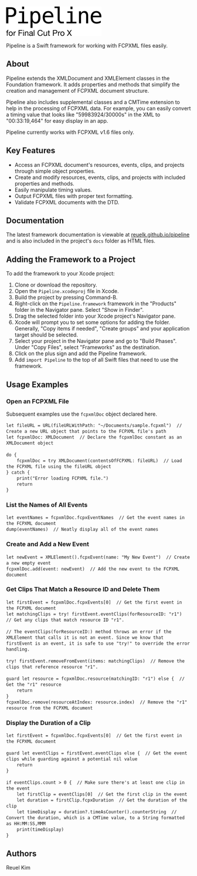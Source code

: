 ![Alt text](pipeline.png?raw=true "Pipeline for Final Cut Pro X")

Pipeline is a Swift framework for working with FCPXML files easily.

## About
Pipeline extends the XMLDocument and XMLElement classes in the Foundation framework. It adds properties and methods that simplify the creation and management of FCPXML document structure.

Pipeline also includes supplemental classes and a CMTime extension to help in the processing of FCPXML data. For example, you can easily convert a timing value that looks like "59983924/30000s" in the XML to "00:33:19,464" for easy display in an app.

Pipeline currently works with FCPXML v1.6 files only.

## Key Features
* Access an FCPXML document's resources, events, clips, and projects through simple object properties.
* Create and modify resources, events, clips, and projects with included properties and methods.
* Easily manipulate timing values.
* Output FCPXML files with proper text formatting.
* Validate FCPXML documents with the DTD.

## Documentation
The latest framework documentation is viewable at [reuelk.github.io/pipeline](https://reuelk.github.io/pipeline) and is also included in the project's `docs` folder as HTML files.

## Adding the Framework to a Project
To add the framework to your Xcode project:

1. Clone or download the repository.
2. Open the `Pipeline.xcodeproj` file in Xcode.
3. Build the project by pressing Command-B.
4. Right-click on the `Pipeline.framework` framework in the "Products" folder in the Navigator pane. Select "Show in Finder".
5. Drag the selected folder into your Xcode project's Navigator pane.
6. Xcode will prompt you to set some options for adding the folder. Generally, "Copy items if needed", "Create groups" and your application target should be selected.
7. Select your project in the Navigator pane and go to "Build Phases". Under "Copy Files", select "Frameworks" as the destination.
8. Click on the plus sign and add the Pipeline framework.
9. Add `import Pipeline` to the top of all Swift files that need to use the framework.

## Usage Examples

### Open an FCPXML File
Subsequent examples use the `fcpxmlDoc` object declared here.

	let fileURL = URL(fileURLWithPath: "~/Documents/sample.fcpxml")  // Create a new URL object that points to the FCPXML file's path
	let fcpxmlDoc: XMLDocument  // Declare the fcpxmlDoc constant as an XMLDocument object
	
	do {
		fcpxmlDoc = try XMLDocument(contentsOfFCPXML: fileURL)  // Load the FCPXML file using the fileURL object
	} catch {
		print("Error loading FCPXML file.")
		return
	}

### List the Names of All Events

	let eventNames = fcpxmlDoc.fcpxEventNames  // Get the event names in the FCPXML document
	dump(eventNames)  // Neatly display all of the event names
	
### Create and Add a New Event

	let newEvent = XMLElement().fcpxEvent(name: "My New Event")  // Create a new empty event
	fcpxmlDoc.add(event: newEvent)  // Add the new event to the FCPXML document
	
### Get Clips That Match a Resource ID and Delete Them

	let firstEvent = fcpxmlDoc.fcpxEvents[0]  // Get the first event in the FCPXML document
	let matchingClips = try! firstEvent.eventClips(forResourceID: "r1")  // Get any clips that match resource ID "r1".

	// The eventClips(forResourceID:) method throws an error if the XMLElement that calls it is not an event. Since we know that firstEvent is an event, it is safe to use "try!" to override the error handling.
		
	try! firstEvent.removeFromEvent(items: matchingClips)  // Remove the clips that reference resource "r1".
		
	guard let resource = fcpxmlDoc.resource(matchingID: "r1") else {  // Get the "r1" resource
		return
	}
	fcpxmlDoc.remove(resourceAtIndex: resource.index)  // Remove the "r1" resource from the FCPXML document

### Display the Duration of a Clip

	let firstEvent = fcpxmlDoc.fcpxEvents[0]  // Get the first event in the FCPXML document
	
	guard let eventClips = firstEvent.eventClips else {  // Get the event clips while guarding against a potential nil value
		return
	}
		
	if eventClips.count > 0 {  // Make sure there's at least one clip in the event
		let firstClip = eventClips[0]  // Get the first clip in the event
		let duration = firstClip.fcpxDuration  // Get the duration of the clip
		let timeDisplay = duration?.timeAsCounter().counterString  // Convert the duration, which is a CMTime value, to a String formatted as HH:MM:SS,MMM
		print(timeDisplay) 
	}

## Authors
Reuel Kim